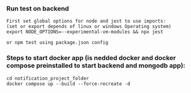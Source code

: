 ### Run test on backend
```
First set global options for node and jest to use imports:
(set or export depends of linux or windows Operating system)
export NODE_OPTIONS=--experimental-vm-modules && npx jest

or npm test using package.json config
```
### Steps to start docker app (is nedded docker and docker compose preinstalled to start backend and mongodb app):

```
cd notification_project_folder
docker compose up --build --force-recreate -d


```